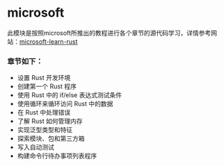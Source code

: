 # microsoft

此模块是按照microsoft所推出的教程进行各个章节的源代码学习，详情参考网站：[microsoft-learn-rust](https://docs.microsoft.com/zh-cn/learn/paths/rust-first-steps/) 

### 章节如下：

* 设置 Rust 开发环境
* 创建第一个 Rust 程序
* 使用 Rust 中的 if/else 表达式测试条件
* 使用循环来循环访问 Rust 中的数据
* 在 Rust 中处理错误
* 了解 Rust 如何管理内存
* 实现泛型类型和特征
* 探索模块、包和第三方箱
* 写入自动测试
* 构建命令行待办事项列表程序
